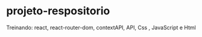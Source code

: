 # projeto-respositorio
Treinando: react, react-router-dom, contextAPI, API, Css , JavaScript e Html
